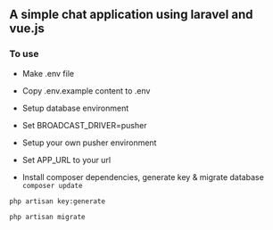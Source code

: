 ## A simple chat application using laravel and vue.js

### To use 
* Make .env file 
* Copy .env.example content to .env
* Setup database environment
* Set BROADCAST_DRIVER=pusher
* Setup your own pusher environment
* Set APP_URL to your url

* Install composer dependencies, generate key & migrate database
`composer update`

`php artisan key:generate`

`php artisan migrate`



